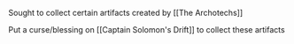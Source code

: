 Sought to collect certain artifacts created by [[The Archotechs]]

Put a curse/blessing on [[Captain Solomon's Drift]] to collect these artifacts